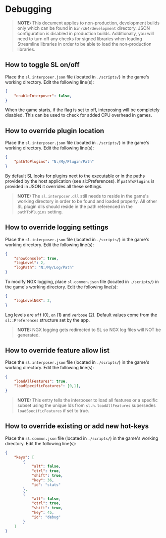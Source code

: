 # Debugging
> **NOTE:**
> This document applies to non-production, development builds only which can be found in `bin/x64/development` directory.  JSON configuration is disabled in production builds.
> Additionally, you will need to turn off any checks for signed libraries when loading Streamline libraries in order to be able to load the non-production libraries.

## How to toggle SL on/off

Place the `sl.interposer.json` file (located in `./scripts/`) in the game's working directory. Edit the following line(s):

```json
{
	"enableInterposer": false,	
}
```

When the game starts, if the flag is set to off, interposing will be completely disabled. This can be used to check for added CPU overhead in games.

## How to override plugin location

Place the `sl.interposer.json` file (located in `./scripts/`) in the game's working directory. Edit the following line(s):

```json
{
	"pathToPlugins": "N:/My/Plugin/Path"
}
```

By default SL looks for plugins next to the executable or in the paths provided by the host application (see sl::Preferences). If `pathToPlugins` is provided in JSON it overrides all these settings.
> **NOTE:**
> The `sl.interposer.dll` still needs to reside in the game's working directory in order to be found and loaded properly.  All other SL plugin dlls should reside in the path referenced in the `pathToPlugins` setting.

## How to override logging settings

Place the `sl.interposer.json` file (located in `./scripts/`) in the game's working directory. Edit the following line(s):

```json
{
	"showConsole": true,
	"logLevel": 2,
	"logPath": "N:/My/Log/Path"
}
```

To modify NGX logging, place `sl.common.json` file (located in `./scripts/`) in the game's working directory. Edit the following line(s):

```json
{
	"logLevelNGX": 2,
}
```

Log levels are `off` (0), `on` (1) and `verbose` (2). Default values come from the `sl::Preferences` structure set by the app.

> **NOTE:**
> NGX logging gets redirected to SL so NGX log files will NOT be generated.

## How to override feature allow list

Place the `sl.interposer.json` file (located in `./scripts/`) in the game's working directory. Edit the following line(s):

```json
{
	"loadAllFeatures": true,
	"loadSpecificFeatures": [0,1],
}
```

> **NOTE:**
> This entry tells the interposer to load all features or a specific subset using the unique Ids from `sl.h`. `loadAllFeatures` supersedes `loadSpecificFeatures` if set to true.

## How to override existing or add new hot-keys

Place the `sl.common.json` file (located in `./scripts/`) in the game's working directory. Edit the following line(s):

```json
{
	"keys": [
		{
			"alt": false,
			"ctrl": true,
			"shift": true,
			"key": 36,
			"id": "stats"
		},
		{
			"alt": false,
			"ctrl": true,
			"shift": true,
			"key": 45,
			"id": "debug"
		}
	]
}
```